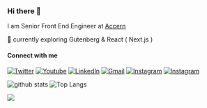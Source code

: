 ### Hi there 👋

I am Senior Front End Engineer at <a href="https://accern.com" target="_blank">Accern</a>

<div>🌱 currently exploring Gutenberg & React ( Next.js ) </div>

<h4>Connect with me</h4>
<p> 
  <a href="https://twitter.com/vkd_linkin" target="_blank"><img alt="Twitter" src="https://img.shields.io/badge/twitter-%231DA1F2.svg?&style=for-the-badge&logo=twitter&logoColor=white" /></a>
  <a href="https://www.youtube.com/VKD007" target="_blank"><img alt="Youtube" src="https://img.shields.io/badge/youtube-FF0000.svg?&style=for-the-badge&logo=youtube&logoColor=white" /></a>
<a href="https://www.linkedin.com/in/vkd" target="_blank"><img alt="LinkedIn" src="https://img.shields.io/badge/linkedin-%230077B5.svg?&style=for-the-badge&logo=linkedin&logoColor=white" /></a>
<a href="mailto:vipinkumard365@gmail.com" target="_blank"><img alt="Gmail" src="https://img.shields.io/badge/Gmail-D14836?style=for-the-badge&logo=gmail&logoColor=white" /></a>
<a href="https://www.instagram.com/nicestrudeguy" target="_blank"><img alt="Instagram" src="https://img.shields.io/badge/Instagram-E4405F?style=for-the-badge&logo=instagram&logoColor=white" /></a>
<a href="https://wa.me/9871633867" title="click to open whatsapp chat"><img alt="Instagram" src="https://img.shields.io/badge/WhatsApp-25D366?style=for-the-badge&logo=whatsapp&logoColor=white" /></a>
	
</p>

![github stats](https://github-readme-stats.vercel.app/api?username=nicestrudeguy&show_icons=true&count_private=true&theme=tokyonight&bg_color=ffffff00&hide_border=true)
![Top Langs](https://github-readme-stats.vercel.app/api/top-langs/?username=nicestrudeguy&layout=compact&theme=tokyonight&bg_color=ffffff00&hide_border=true)

<!--
**NicestRudeGuy/NicestRudeGuy** is a ✨ _special_ ✨ repository because its `README.md` (this file) appears on your GitHub profile.

Here are some ideas to get you started:

- 🔭 I’m currently working on ...
- 🌱 I’m currently learning ...
- 👯 I’m looking to collaborate on ...
- 🤔 I’m looking for help with ...
- 💬 Ask me about ...
- 📫 How to reach me: ...
- 😄 Pronouns: ...
- ⚡ Fun fact: ...
-->
![](https://komarev.com/ghpvc/?username=nicestrudeguy)
